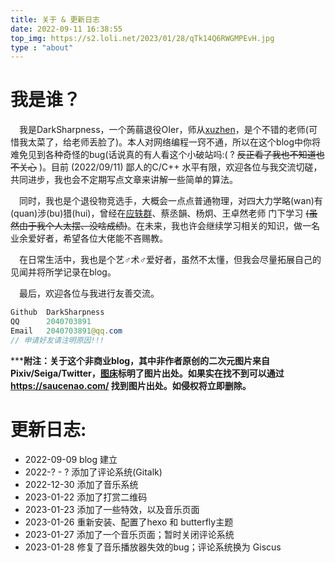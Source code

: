 ```yaml
---
title: 关于 & 更新日志
date: 2022-09-11 16:38:55
top_img: https://s2.loli.net/2023/01/28/qTk14Q6RWGMPEvH.jpg
type : "about"
---
```

# 我是谁？

&emsp;我是DarkSharpness，一个蒟蒻退役OIer，师从[xuzhen](https://www.luogu.com.cn/user/4891)，是个不错的老师(可惜我太菜了，给老师丢脸了)。本人对网络编程一窍不通，所以在这个blog中你将难免见到各种奇怪的bug(话说真的有人看这个小破站吗:(  ?  ~~反正看了我也不知道也不关心~~ )。目前 (2022/09/11) 鄙人的C/C++ 水平有限，欢迎各位与我交流切磋，共同进步，我也会不定期写点文章来讲解一些简单的算法。

&emsp;同时，我也是个退役物竞选手，大概会一点点普通物理，对四大力学略(wan)有(quan)涉(bu)猎(hui)，曾经在[应轶群](https://www.zhihu.com/people/ying-yi-qun)、蔡丞韻、杨炯、王卓然老师 门下学习 ~~(虽然由于我个人太摆、没啥成绩)~~。在未来，我也许会继续学习相关的知识，做一名业余爱好者，希望各位大佬能不吝赐教。

&emsp;在日常生活中，我也是个艺♂术♂爱好者，虽然不太懂，但我会尽量拓展自己的见闻并将所学记录在blog。

&emsp;最后，欢迎各位与我进行友善交流。

```Java
Github  DarkSharpness
QQ      2040703891   
Email   2040703891@qq.com
// 申请好友请注明原因!!!

```

*****附注：关于这个非商业blog，其中非作者原创的二次元图片来自Pixiv/Seiga/Twitter，[图床](https://github.com/DarkSharpness/Photos/)标明了图片出处。如果实在找不到可以通过 https://saucenao.com/ 找到图片出处。如侵权将立即删除。**

# 更新日志:

* 2022-09-09 blog 建立
* 2022-? - ? 添加了评论系统(Gitalk)
* 2022-12-30 添加了音乐系统
* 2023-01-22 添加了打赏二维码
* 2023-01-23 添加了一些特效，以及音乐页面
* 2023-01-26 重新安装、配置了hexo 和 butterfly主题
* 2023-01-27 添加了一个音乐页面；暂时关闭评论系统
* 2023-01-28 修复了音乐播放器失效的bug；评论系统换为 Giscus
